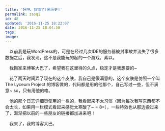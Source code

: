 ```yaml
---
title: '好吧、我错了[黑历史]'
permalink: zaoqi
id: 48
updated: '2016-11-25 18:22:07'
date: 2016-11-25 18:04:50
tags:
image:
---
```


　以前我是玩WordPress的，可是在经过几次IDE的服务器被封事故并流失了很多数据之后，我发现，这不是我能玩的起的一个游戏，素以。

　我搬家来博客大巴了，希望我在这里待的久点，稳定才是我想要的~

　花了两天时间弄了现在的这个皮肤，我自己是很满意的，这个皮肤是仿照一个叫The Lyceum Project 的博客做的，代码都是用的他那个，自己写过一些，但不满意~   so，只有用他的咯。

　他的那个日志详细页使用的一栏的，我看起来不太习惯（因为每次我写东西都不会太长，如果用一栏模式看起来感觉太寒酸了~    = 8=），一些特效也从那边搬过来了，渐渐把以前的一些朋友的链接都加进来吧！

　我来了，我的博客大巴。